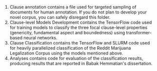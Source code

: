 1. Clause annotation contains a file used for targeted sampling of documents for human annotation. If you do not plan to develop your novel corpus, you can safely disregard this folder.
2. Clause-level Models Development contains the TensorFlow code used for training models to classify the three focal clause-level properties (genericity, fundamental aspect and boundedness) using transformer-based neural networks.
3. Clause Classification contains the TensorFlow and SLURM code used for heavily parallelized classification of the Reddit Marijuana Legalization Corpus using the models mentioned above.
4. Analyses contains code for evaluation of the classification results, producing results that are reported in Babak Hemmatian's dissertation.
